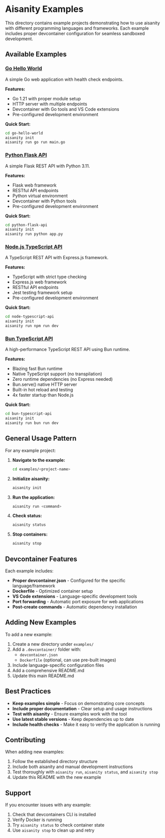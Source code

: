 # Aisanity Examples

This directory contains example projects demonstrating how to use aisanity with different programming languages and frameworks. Each example includes proper devcontainer configuration for seamless sandboxed development.

## Available Examples

### [Go Hello World](./go-hello-world/)
A simple Go web application with health check endpoints.

**Features:**
- Go 1.21 with proper module setup
- HTTP server with multiple endpoints
- Devcontainer with Go tools and VS Code extensions
- Pre-configured development environment

**Quick Start:**
```bash
cd go-hello-world
aisanity init
aisanity run go run main.go
```

### [Python Flask API](./python-flask-api/)
A simple Flask REST API with Python 3.11.

**Features:**
- Flask web framework
- RESTful API endpoints
- Python virtual environment
- Devcontainer with Python tools
- Pre-configured development environment

**Quick Start:**
```bash
cd python-flask-api
aisanity init
aisanity run python app.py
```

### [Node.js TypeScript API](./node-typescript-api/)
A TypeScript REST API with Express.js framework.

**Features:**
- TypeScript with strict type checking
- Express.js web framework
- RESTful API endpoints
- Jest testing framework setup
- Pre-configured development environment

**Quick Start:**
```bash
cd node-typescript-api
aisanity init
aisanity run npm run dev
```

### [Bun TypeScript API](./bun-typescript-api/)
A high-performance TypeScript REST API using Bun runtime.

**Features:**
- Blazing fast Bun runtime
- Native TypeScript support (no transpilation)
- Zero runtime dependencies (no Express needed)
- Bun.serve() native HTTP server
- Built-in hot reload and testing
- 4x faster startup than Node.js

**Quick Start:**
```bash
cd bun-typescript-api
aisanity init
aisanity run bun run dev
```

## General Usage Pattern

For any example project:

1. **Navigate to the example:**
   ```bash
   cd examples/<project-name>
   ```

2. **Initialize aisanity:**
   ```bash
   aisanity init
   ```

3. **Run the application:**
   ```bash
   aisanity run <command>
   ```

4. **Check status:**
   ```bash
   aisanity status
   ```

5. **Stop containers:**
   ```bash
   aisanity stop
   ```

## Devcontainer Features

Each example includes:

- **Proper devcontainer.json** - Configured for the specific language/framework
- **Dockerfile** - Optimized container setup
- **VS Code extensions** - Language-specific development tools
- **Port forwarding** - Automatic port exposure for web applications
- **Post-create commands** - Automatic dependency installation

## Adding New Examples

To add a new example:

1. Create a new directory under `examples/`
2. Add a `.devcontainer/` folder with:
   - `devcontainer.json`
   - `Dockerfile` (optional, can use pre-built images)
3. Include language-specific configuration files
4. Add a comprehensive README.md
5. Update this main README.md

## Best Practices

- **Keep examples simple** - Focus on demonstrating core concepts
- **Include proper documentation** - Clear setup and usage instructions
- **Test with aisanity** - Ensure examples work with the tool
- **Use latest stable versions** - Keep dependencies up to date
- **Include health checks** - Make it easy to verify the application is running

## Contributing

When adding new examples:

1. Follow the established directory structure
2. Include both aisanity and manual development instructions
3. Test thoroughly with `aisanity run`, `aisanity status`, and `aisanity stop`
4. Update this README with the new example

## Support

If you encounter issues with any example:

1. Check that devcontainers CLI is installed
2. Verify Docker is running
3. Try `aisanity status` to check container state
4. Use `aisanity stop` to clean up and retry